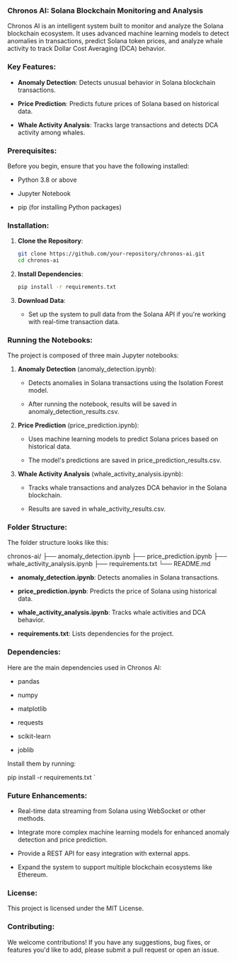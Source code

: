 ### Chronos AI: Solana Blockchain Monitoring and Analysis

Chronos AI is an intelligent system built to monitor and analyze the Solana blockchain ecosystem. It uses advanced machine learning models to detect anomalies in transactions, predict Solana token prices, and analyze whale activity to track Dollar Cost Averaging (DCA) behavior.

### Key Features:

*   **Anomaly Detection**: Detects unusual behavior in Solana blockchain transactions.
    
*   **Price Prediction**: Predicts future prices of Solana based on historical data.
    
*   **Whale Activity Analysis**: Tracks large transactions and detects DCA activity among whales.
    

### Prerequisites:

Before you begin, ensure that you have the following installed:

*   Python 3.8 or above
    
*   Jupyter Notebook
    
*   pip (for installing Python packages)
    

### Installation:

1.  **Clone the Repository**:
    
    ```bash
    git clone https://github.com/your-repository/chronos-ai.git
    cd chronos-ai
    ```

2.  **Install Dependencies**:
    
    ```bash
    pip install -r requirements.txt
    ```

3.  **Download Data**:
    
    * Set up the system to pull data from the Solana API if you're working with real-time transaction data.


### Running the Notebooks:

The project is composed of three main Jupyter notebooks:

1.  **Anomaly Detection** (anomaly\_detection.ipynb):
    
    *   Detects anomalies in Solana transactions using the Isolation Forest model.
        
    *   After running the notebook, results will be saved in anomaly\_detection\_results.csv.
        
2.  **Price Prediction** (price\_prediction.ipynb):
    
    *   Uses machine learning models to predict Solana prices based on historical data.
        
    *   The model's predictions are saved in price\_prediction\_results.csv.
        
3.  **Whale Activity Analysis** (whale\_activity\_analysis.ipynb):
    
    *   Tracks whale transactions and analyzes DCA behavior in the Solana blockchain.
        
    *   Results are saved in whale\_activity\_results.csv.
        

### Folder Structure:

The folder structure looks like this:

chronos-ai/
├── anomaly_detection.ipynb
├── price_prediction.ipynb
├── whale_activity_analysis.ipynb
├── requirements.txt
└── README.md


*   **anomaly\_detection.ipynb**: Detects anomalies in Solana transactions.
    
*   **price\_prediction.ipynb**: Predicts the price of Solana using historical data.
    
*   **whale\_activity\_analysis.ipynb**: Tracks whale activities and DCA behavior.
    
*   **requirements.txt**: Lists dependencies for the project.
    

### Dependencies:

Here are the main dependencies used in Chronos AI:

*   pandas
    
*   numpy
    
*   matplotlib
    
*   requests
    
*   scikit-learn
    
*   joblib
    

Install them by running:

pip install -r requirements.txt
  `

### Future Enhancements:

*   Real-time data streaming from Solana using WebSocket or other methods.
    
*   Integrate more complex machine learning models for enhanced anomaly detection and price prediction.
    
*   Provide a REST API for easy integration with external apps.
    
*   Expand the system to support multiple blockchain ecosystems like Ethereum.
    

### License:

This project is licensed under the MIT License.

### Contributing:

We welcome contributions! If you have any suggestions, bug fixes, or features you'd like to add, please submit a pull request or open an issue.